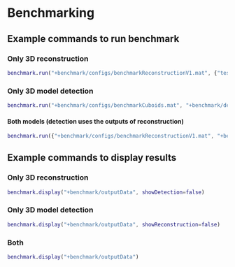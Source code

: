 # Benchmarking

## Example commands to run benchmark
### Only 3D reconstruction
```matlab
benchmark.run("+benchmark/configs/benchmarkReconstructionV1.mat", {"test/old_computer", "test/delivery_area_dslr_undistorted"}, "+benchmark/outputData", testDetection=false, testReconstruction=true)
```
### Only 3D model detection
```matlab
benchmark.run("+benchmark/configs/benchmarkCuboids.mat", "+benchmark/demoData", "+benchmark/outputData", testDetection=true, testReconstruction=false)
```
#### Both models (detection uses the outputs of reconstruction)
```matlab
benchmark.run({"+benchmark/configs/benchmarkReconstructionV1.mat", "+benchmark/configs/benchmarkCuboids.mat"}, {"test/old_computer", "test/delivery_area_dslr_undistorted"}, "+benchmark/outputData", testDetection=true, testReconstruction=true)
```

## Example commands to display results
### Only 3D reconstruction
```matlab
benchmark.display("+benchmark/outputData", showDetection=false)
```
### Only 3D model detection
```matlab
benchmark.display("+benchmark/outputData", showReconstruction=false)
```
### Both
```matlab
benchmark.display("+benchmark/outputData")
```
